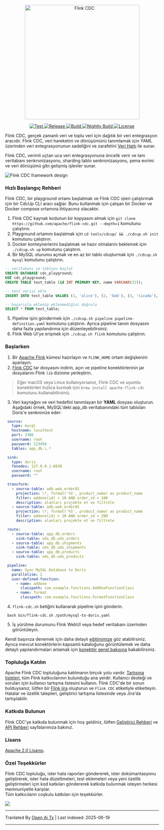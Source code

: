 <p align="center">
  <a href="https://nightlies.apache.org/flink/flink-cdc-docs-stable/"><img src="https://raw.githubusercontent.com/apache/flink-cdc/master/docs/static/fig/flinkcdc-logo.png" alt="Flink CDC" style="width: 375px;"></a>
</p>
<p align="center">
<a href="https://github.com/apache/flink-cdc/" target="_blank">
    <img src="https://img.shields.io/github/stars/apache/flink-cdc?style=social&label=Star&maxAge=2592000" alt="Test">
</a>
<a href="https://github.com/apache/flink-cdc/releases" target="_blank">
    <img src="https://img.shields.io/github/v/release/apache/flink-cdc?color=yellow" alt="Release">
</a>
<a href="https://github.com/apache/flink-cdc/actions/workflows/flink_cdc_ci.yml" target="_blank">
    <img src="https://img.shields.io/github/actions/workflow/status/apache/flink-cdc/flink_cdc_ci.yml?branch=master" alt="Build">
</a>
<a href="https://github.com/apache/flink-cdc/actions/workflows/flink_cdc_ci_nightly.yml" target="_blank">
    <img src="https://img.shields.io/github/actions/workflow/status/apache/flink-cdc/flink_cdc_ci_nightly.yml?branch=master&label=nightly" alt="Nightly Build">
</a>
<a href="https://github.com/apache/flink-cdc/tree/master/LICENSE" target="_blank">
    <img src="https://img.shields.io/static/v1?label=license&message=Apache License 2.0&color=white" alt="License">
</a>
</p>

Flink CDC, gerçek zamanlı veri ve toplu veri için dağıtık bir veri entegrasyon aracıdır. Flink CDC, veri hareketini ve dönüşümünü tanımlamak için YAML üzerinden veri entegrasyonunun sadeliğini ve zarafetini [Veri Hattı](https://raw.githubusercontent.com/apache/flink-cdc/master/docs/content/docs/core-concept/data-pipeline.md) ile sunar.

Flink CDC, verimli uçtan uca veri entegrasyonuna öncelik verir ve tam veritabanı senkronizasyonu, sharding tablo senkronizasyonu, şema evrimi ve veri dönüşümü gibi gelişmiş işlevler sunar.

![Flink CDC framework design](https://raw.githubusercontent.com/apache/flink-cdc/master/docs/static/fig/architecture.png)

### Hızlı Başlangıç Rehberi

Flink CDC, bir playground ortamı başlatmak ve Flink CDC işleri çalıştırmak için bir CdcUp CLI aracı sağlar.
Bunu kullanmak için çalışan bir Docker ve Docker compose ortamına ihtiyacınız olacaktır.

1. Flink CDC kaynak kodunun bir kopyasını almak için `git clone https://github.com/apache/flink-cdc.git --depth=1` komutunu çalıştırın.
2. Playground ortamını başlatmak için `cd tools/cdcup/ && ./cdcup.sh init` komutunu çalıştırın.
3. Docker konteynerlerini başlatmak ve hazır olmalarını beklemek için `./cdcup.sh up` komutunu çalıştırın.
4. Bir MySQL oturumu açmak ve en az bir tablo oluşturmak için `./cdcup.sh mysql` komutunu çalıştırın.

```sql
-- veritabanı ve tabloyu başlat
CREATE DATABASE cdc_playground;
USE cdc_playground;
CREATE TABLE test_table (id INT PRIMARY KEY, name VARCHAR(32));

-- test verisi ekle
INSERT INTO test_table VALUES (1, 'alice'), (2, 'bob'), (3, 'cicada'), (4, 'derrida');

-- başarıyla eklenip eklenmediğini doğrula
SELECT * FROM test_table;
```

5. Pipeline işini göndermek için `./cdcup.sh pipeline pipeline-definition.yaml` komutunu çalıştırın. Ayrıca pipeline tanım dosyasını daha fazla yapılandırma için düzenleyebilirsiniz.
6. Flink Web UI'ye erişmek için `./cdcup.sh flink` komutunu çalıştırın.

### Başlarken

1. Bir [Apache Flink](https://nightlies.apache.org/flink/flink-docs-master/docs/try-flink/local_installation/#starting-and-stopping-a-local-cluster) kümesi hazırlayın ve `FLINK_HOME` ortam değişkenini ayarlayın.
2. [Flink CDC](https://github.com/apache/flink-cdc/releases) tar dosyasını indirin, açın ve pipeline konektörlerinin jar dosyalarını Flink `lib` dizinine yerleştirin.

> Eğer macOS veya Linux kullanıyorsanız, Flink CDC ve uyumlu konektörleri hızlıca kurmak için `brew install apache-flink-cdc` komutunu kullanabilirsiniz.

3. Veri kaynağını ve veri hedefini tanımlayan bir **YAML** dosyası oluşturun. Aşağıdaki örnek, MySQL'deki app_db veritabanındaki tüm tabloları Doris'e senkronize eder:
  ```yaml
   source:
     type: mysql
     hostname: localhost
     port: 3306
     username: root
     password: 123456
     tables: app_db.\.*

   sink:
     type: doris
     fenodes: 127.0.0.1:8030
     username: root
     password: ""

   transform:
     - source-table: adb.web_order01
       projection: \*, format('%S', product_name) as product_name
       filter: addone(id) > 10 AND order_id > 100
       description: alanları projekte et ve filtrele
     - source-table: adb.web_order02
       projection: \*, format('%S', product_name) as product_name
       filter: addone(id) > 20 AND order_id > 200
       description: alanları projekte et ve filtrele

   route:
     - source-table: app_db.orders
       sink-table: ods_db.ods_orders
     - source-table: app_db.shipments
       sink-table: ods_db.ods_shipments
     - source-table: app_db.products
       sink-table: ods_db.ods_products

   pipeline:
     name: Sync MySQL Database to Doris
     parallelism: 2
     user-defined-function:
       - name: addone
         classpath: com.example.functions.AddOneFunctionClass
       - name: format
         classpath: com.example.functions.FormatFunctionClass
  ```
4. `flink-cdc.sh` betiğini kullanarak pipeline işini gönderin.
 ```shell
  bash bin/flink-cdc.sh /path/mysql-to-doris.yaml
 ```
5. İş yürütme durumunu Flink WebUI veya hedef veritabanı üzerinden görüntüleyin.

Kendi başınıza denemek için daha detaylı [eğitimimize](https://raw.githubusercontent.com/apache/flink-cdc/master/docs/content/docs/get-started/quickstart/mysql-to-doris.md) göz atabilirsiniz.
Ayrıca mevcut konektörlerin kapsamlı kataloğunu görüntülemek ve daha detaylı yapılandırmaları anlamak için [konektör genel bakışına](https://raw.githubusercontent.com/apache/flink-cdc/master/docs/content/docs/connectors/pipeline-connectors/overview.md) bakabilirsiniz.

### Topluluğa Katılın

Apache Flink CDC topluluğuna katılmanın birçok yolu vardır.
[Tartışma listeleri](https://flink.apache.org/what-is-flink/community/#mailing-lists), tüm Flink katkıcılarının bulunduğu ana yerdir. Kullanıcı desteği ve soruları için kullanıcı tartışma listesini kullanın. Flink CDC'de bir sorun bulduysanız, lütfen bir [Flink jira](https://issues.apache.org/jira/projects/FLINK/summary) oluşturun ve `Flink CDC` etiketiyle etiketleyin.   
Hatalar ve özellik talepleri, geliştirici tartışma listesinde veya Jira'da tartışılabilir.

### Katkıda Bulunun

Flink CDC'ye katkıda bulunmak için hoş geldiniz, lütfen [Geliştirici Rehberi](https://raw.githubusercontent.com/apache/flink-cdc/master/docs/content/docs/developer-guide/contribute-to-flink-cdc.md)
ve [API Rehberi](https://raw.githubusercontent.com/apache/flink-cdc/master/docs/content/docs/developer-guide/understand-flink-cdc-api.md) sayfalarımıza bakınız.

### Lisans

[Apache 2.0 Lisansı](https://raw.githubusercontent.com/apache/flink-cdc/master/LICENSE).

### Özel Teşekkürler

Flink CDC topluluğu, ister hata raporları göndererek, ister dokümantasyonu geliştirerek, ister hata düzeltmeleri, test eklemeleri veya yeni özellik geliştirmeleri için kod katkıları göndererek katkıda bulunmak isteyen herkesi memnuniyetle karşılar.     
Tüm katkıcıların coşkulu katkıları için teşekkürler.

<a href="https://github.com/apache/flink-cdc/graphs/contributors">
  <img src="https://contrib.rocks/image?repo=apache/flink-cdc"/>
</a>

---

Tranlated By [Open Ai Tx](https://github.com/OpenAiTx/OpenAiTx) | Last indexed: 2025-06-19

---
